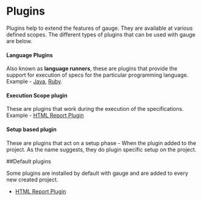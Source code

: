 # Plugins

Plugins help to extend the features of gauge. They are available at various defined scopes. The different types of plugins that can be used with gauge are below.

#### Language Plugins
 Also known as **language runners**, these are plugins that provide the support for execution of specs for the particular programming language. Example - [Java](../test_code/java.md), [Ruby](../test_code/java.md).

#### Execution Scope plugin
These are plugins that work during the execution of the specifications.
Example - [HTML Report Plugin](html_report_plugin)

#### Setup based plugin
These are plugins that act on a setup phase - When the plugin added to the project. As the name suggests, they do plugin specific setup on the project.



##Default plugins

Some plugins are installed by default with gauge and are added to every new created project.

 * [HTML Report Plugin](html_report_plugin.md)

